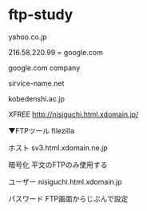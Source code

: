 # ftp-study

yahoo.co.jp

216.58.220.99 = google.com

google.com
company

sirvice-name.net


kobedenshi.ac.jp


XFREE
http://nisiguchi.html.xdomain.jp/

▼FTPツール
filezilla

ホスト
sv3.html.xdomain.ne.jp

暗号化
平文のFTPのみ使用する

ユーザー
nisiguchi.html.xdomain.jp

パスワード
FTP画面からじぶんで設定
